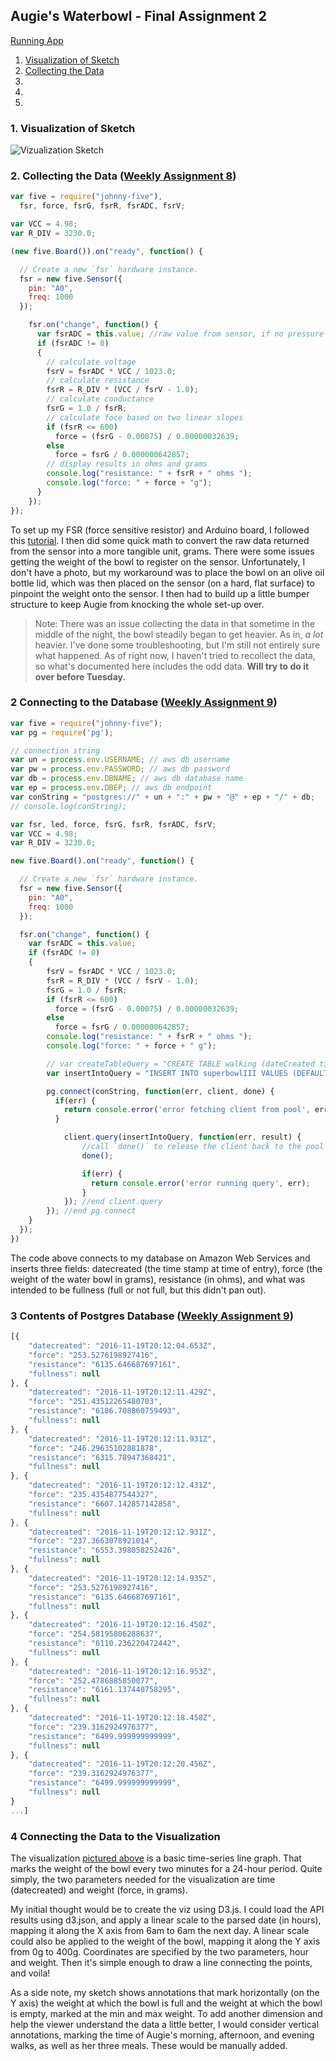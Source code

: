 ## Augie's Waterbowl - Final Assignment 2

[Running App]()

1. [Visualization of Sketch](#one)
2. [Collecting the Data](#two)
3. [](#)
4. [](#)
5. [](#)


### <a id="one"></a>1. Visualization of Sketch
![Vizualization Sketch](waterBowl.png)

### <a id="two"></a>2. Collecting the Data ([Weekly Assignment 8](https://github.com/svickars/data-structures/blob/master/weeklyAssignments/week8/app.js))
```javascript
var five = require("johnny-five"),
  fsr, force, fsrG, fsrR, fsrADC, fsrV;

var VCC = 4.98;
var R_DIV = 3230.0;

(new five.Board()).on("ready", function() {

  // Create a new `fsr` hardware instance.
  fsr = new five.Sensor({
    pin: "A0",
    freq: 1000
  });

    fsr.on("change", function() {
      var fsrADC = this.value; //raw value from sensor, if no pressure resistance will be near infinite, so:
      if (fsrADC != 0)
      {
        // calculate voltage
        fsrV = fsrADC * VCC / 1023.0;
        // calculate resistance
        fsrR = R_DIV * (VCC / fsrV - 1.0);
        // calculate conductance
        fsrG = 1.0 / fsrR;
        // calculate foce based on two linear slopes
        if (fsrR <= 600)
          force = (fsrG - 0.00075) / 0.00000032639;
        else
          force = fsrG / 0.000000642857;
        // display results in ohms and grams
        console.log("resistance: " + fsrR + " ohms ");
        console.log("force: " + force + "g");
      }
    });
});
```

To set up my FSR (force sensitive resistor) and Arduino board, I followed this [tutorial](http://johnny-five.io/examples/sensor-fsr/). I then did some quick math to convert the raw data returned from the sensor into a more tangible unit, grams. There were some issues getting the weight of the bowl to register on the sensor. Unfortunately, I don't have a photo, but my workaround was to place the bowl on an olive oil bottle lid, which was then placed on the sensor (on a hard, flat surface) to pinpoint the weight onto the sensor. I then had to build up a little bumper structure to keep Augie from knocking the whole set-up over.
>Note: There was an issue collecting the data in that sometime in the middle of the night, the bowl steadily began to get heavier. As in, *a lot* heavier. I've done some troubleshooting, but I'm still not entirely sure what happened. As of right now, I haven't tried to recollect the data, so what's documented here includes the odd data. **Will try to do it over before Tuesday.**

### 2 Connecting to the Database ([Weekly Assignment 9](https://github.com/svickars/data-structures/blob/master/weeklyAssignments/week9/week9.js))

```javascript
var five = require("johnny-five");
var pg = require('pg');

// connection string
var un = process.env.USERNAME; // aws db username
var pw = process.env.PASSWORD; // aws db password
var db = process.env.DBNAME; // aws db database name
var ep = process.env.DBEP; // aws db endpoint
var conString = "postgres://" + un + ":" + pw + "@" + ep + "/" + db;
// console.log(conString);

var fsr, led, force, fsrG, fsrR, fsrADC, fsrV;
var VCC = 4.98;
var R_DIV = 3230.0;

new five.Board().on("ready", function() {

  // Create a new `fsr` hardware instance.
  fsr = new five.Sensor({
    pin: "A0",
    freq: 1000
  });

  fsr.on("change", function() {
    var fsrADC = this.value;
    if (fsrADC != 0)
    {
        fsrV = fsrADC * VCC / 1023.0;
        fsrR = R_DIV * (VCC / fsrV - 1.0);
        fsrG = 1.0 / fsrR;
        if (fsrR <= 600)
          force = (fsrG - 0.00075) / 0.00000032639;
        else
          force = fsrG / 0.000000642857;
        console.log("resistance: " + fsrR + " ohms ");
        console.log("force: " + force + " g");

        // var createTableQuery = "CREATE TABLE walking (dateCreated timestamp DEFAULT current_timestamp, force numeric, resistance numeric);"
        var insertIntoQuery = "INSERT INTO superbowlIII VALUES (DEFAULT, " + force + ", " + fsrR + ");"

        pg.connect(conString, function(err, client, done) {
          if(err) {
            return console.error('error fetching client from pool', err);
          }

            client.query(insertIntoQuery, function(err, result) {
                //call `done()` to release the client back to the pool
                done();

                if(err) {
                  return console.error('error running query', err);
                }
            }); //end client.query
        }); //end pg connect
    }
  });
})
```
The code above connects to my database on Amazon Web Services and inserts three fields: datecreated (the time stamp at time of entry), force (the weight of the water bowl in grams), resistance (in ohms), and what was intended to be fullness (full or not full, but this didn't pan out).

### 3 Contents of Postgres Database ([Weekly Assignment 9](https://github.com/svickars/data-structures/blob/master/weeklyAssignments/week9/query.js))

```javascript
[{
    "datecreated": "2016-11-19T20:12:04.653Z",
    "force": "253.5276198927416",
    "resistance": "6135.646687697161",
    "fullness": null
}, {
    "datecreated": "2016-11-19T20:12:11.429Z",
    "force": "251.43512265480703",
    "resistance": "6186.708860759493",
    "fullness": null
}, {
    "datecreated": "2016-11-19T20:12:11.931Z",
    "force": "246.29635102881878",
    "resistance": "6315.78947368421",
    "fullness": null
}, {
    "datecreated": "2016-11-19T20:12:12.431Z",
    "force": "235.4354877544327",
    "resistance": "6607.142857142858",
    "fullness": null
}, {
    "datecreated": "2016-11-19T20:12:12.931Z",
    "force": "237.3663078921014",
    "resistance": "6553.398058252426",
    "fullness": null
}, {
    "datecreated": "2016-11-19T20:12:14.935Z",
    "force": "253.5276198927416",
    "resistance": "6135.646687697161",
    "fullness": null
}, {
    "datecreated": "2016-11-19T20:12:16.450Z",
    "force": "254.58195806288637",
    "resistance": "6110.236220472442",
    "fullness": null
}, {
    "datecreated": "2016-11-19T20:12:16.953Z",
    "force": "252.4786885850077",
    "resistance": "6161.137440758295",
    "fullness": null
}, {
    "datecreated": "2016-11-19T20:12:18.458Z",
    "force": "239.3162924976377",
    "resistance": "6499.999999999999",
    "fullness": null
}, {
    "datecreated": "2016-11-19T20:12:20.456Z",
    "force": "239.3162924976377",
    "resistance": "6499.999999999999",
    "fullness": null
}
...]
```

### 4 Connecting the Data to the Visualization
The visualization [pictured above](#visualization-of-sketch) is a basic time-series line graph. That marks the weight of the bowl every two minutes for a 24-hour period. Quite simply, the two parameters needed for the visualization are time (datecreated) and weight (force, in grams).

My initial thought would be to create the viz using D3.js. I could load the API results using d3.json, and apply a linear scale to the parsed date (in hours), mapping it along the X axis from 6am to 6am the next day. A linear scale could also be applied to the weight of the bowl, mapping it along the Y axis from 0g to 400g. Coordinates are specified by the two parameters, hour and weight. Then it's simple enough to draw a line connecting the points, and voila!

As a side note, my sketch shows annotations that mark horizontally (on the Y axis) the weight at which the bowl is full and the weight at which the bowl is empty, marked at the min and max weight. To add another dimension and help the viewer understand the data a little better, I would consider vertical annotations, marking the time of Augie's morning, afternoon, and evening walks, as well as her three meals. These would be manually added.